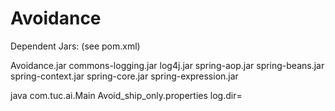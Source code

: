 # Avoidance

Dependent Jars: (see pom.xml)

Avoidance.jar  commons-logging.jar  log4j.jar  spring-aop.jar  spring-beans.jar  spring-context.jar  spring-core.jar  spring-expression.jar

java com.tuc.ai.Main Avoid_ship_only.properties log.dir=<location where you want log dir>

